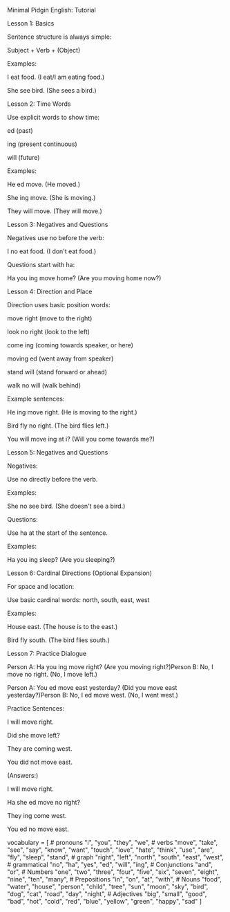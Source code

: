 Minimal Pidgin English: Tutorial

Lesson 1: Basics

Sentence structure is always simple:

Subject + Verb + (Object)

Examples:

I eat food. (I eat/I am eating food.)

She see bird. (She sees a bird.)

Lesson 2: Time Words

Use explicit words to show time:

ed (past)

ing (present continuous)

will (future)

Examples:

He ed move. (He moved.)

She ing move. (She is moving.)

They will move. (They will move.)

Lesson 3: Negatives and Questions

Negatives use no before the verb:

I no eat food. (I don't eat food.)

Questions start with ha:

Ha you ing move home? (Are you moving home now?)

Lesson 4: Direction and Place

Direction uses basic position words:

move right (move to the right)

look no right (look to the left)

come ing (coming towards speaker, or here)

moving ed (went away from speaker)

stand will (stand forward or ahead)

walk no will (walk behind)

Example sentences:

He ing move right. (He is moving to the right.)

Bird fly no right. (The bird flies left.)

You will move ing at i? (Will you come towards me?)

Lesson 5: Negatives and Questions

Negatives:

Use no directly before the verb.

Examples:

She no see bird. (She doesn't see a bird.)

Questions:

Use ha at the start of the sentence.

Examples:

Ha you ing sleep? (Are you sleeping?)

Lesson 6: Cardinal Directions (Optional Expansion)

For space and location:

Use basic cardinal words: north, south, east, west

Examples:

House east. (The house is to the east.)

Bird fly south. (The bird flies south.)

Lesson 7: Practice Dialogue

Person A: Ha you ing move right? (Are you moving right?)Person B: No, I move no right. (No, I move left.)

Person A: You ed move east yesterday? (Did you move east yesterday?)Person B: No, I ed move west. (No, I went west.)

Practice Sentences:

I will move right.

Did she move left?

They are coming west.

You did not move east.

(Answers:)

I will move right.

Ha she ed move no right?

They ing come west.

You ed no move east.

vocabulary = [
    # pronouns
    "i", "you", "they", "we",
    # verbs 
    "move", "take", "see", "say", "know", "want", "touch", "love", "hate", "think", "use", "are", "fly", "sleep", "stand", 
    # graph
    "right", "left", "north", "south", "east", "west",
    # grammatical
    "no", "ha", "yes", "ed", "will", "ing",
    # Conjunctions
    "and", "or",
    # Numbers
    "one", "two", "three", "four", "five", "six", "seven", "eight", "nine", "ten", "many",
    # Prepositions
    "in", "on", "at", "with",
    # Nouns
    "food", "water", "house", "person", "child", "tree", "sun", "moon", "sky", "bird", "dog", "cat", "road", "day", "night",
    # Adjectives
    "big", "small", "good", "bad", "hot", "cold", "red", "blue", "yellow", "green", "happy", "sad"
]